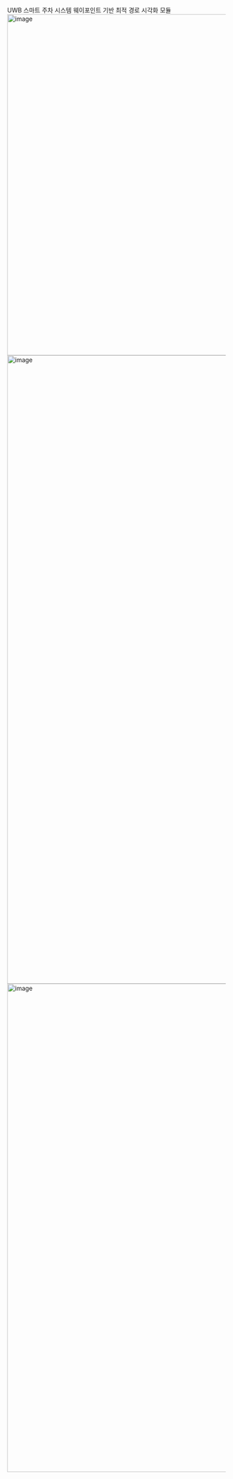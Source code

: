 UWB 스마트 주차 시스템
웨이포인트 기반 최적 경로 시각화 모듈
<img width="2048" height="787" alt="image" src="https://github.com/user-attachments/assets/eaf10925-1431-475c-9e1b-4508cfcd1ef9" />
<img width="1932" height="1450" alt="image" src="https://github.com/user-attachments/assets/a38eeabf-875e-46f2-8637-8c70ea6df640" />
<img width="1835" height="1127" alt="image" src="https://github.com/user-attachments/assets/3020db1d-03d7-446d-b64d-12bdaeb56009" />
